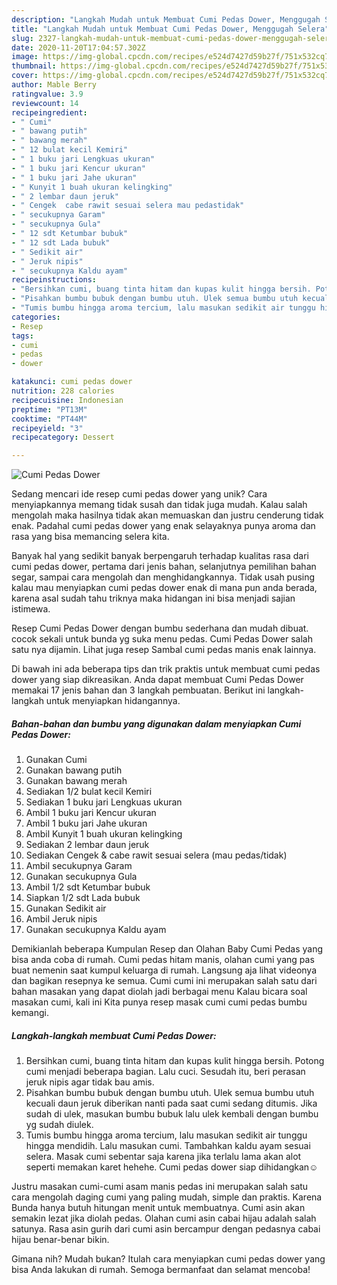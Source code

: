 ```yaml
---
description: "Langkah Mudah untuk Membuat Cumi Pedas Dower, Menggugah Selera"
title: "Langkah Mudah untuk Membuat Cumi Pedas Dower, Menggugah Selera"
slug: 2327-langkah-mudah-untuk-membuat-cumi-pedas-dower-menggugah-selera
date: 2020-11-20T17:04:57.302Z
image: https://img-global.cpcdn.com/recipes/e524d7427d59b27f/751x532cq70/cumi-pedas-dower-foto-resep-utama.jpg
thumbnail: https://img-global.cpcdn.com/recipes/e524d7427d59b27f/751x532cq70/cumi-pedas-dower-foto-resep-utama.jpg
cover: https://img-global.cpcdn.com/recipes/e524d7427d59b27f/751x532cq70/cumi-pedas-dower-foto-resep-utama.jpg
author: Mable Berry
ratingvalue: 3.9
reviewcount: 14
recipeingredient:
- " Cumi"
- " bawang putih"
- " bawang merah"
- " 12 bulat kecil Kemiri"
- " 1 buku jari Lengkuas ukuran"
- " 1 buku jari Kencur ukuran"
- " 1 buku jari Jahe ukuran"
- " Kunyit 1 buah ukuran kelingking"
- " 2 lembar daun jeruk"
- " Cengek  cabe rawit sesuai selera mau pedastidak"
- " secukupnya Garam"
- " secukupnya Gula"
- " 12 sdt Ketumbar bubuk"
- " 12 sdt Lada bubuk"
- " Sedikit air"
- " Jeruk nipis"
- " secukupnya Kaldu ayam"
recipeinstructions:
- "Bersihkan cumi, buang tinta hitam dan kupas kulit hingga bersih. Potong cumi menjadi beberapa bagian. Lalu cuci. Sesudah itu, beri perasan jeruk nipis agar tidak bau amis."
- "Pisahkan bumbu bubuk dengan bumbu utuh. Ulek semua bumbu utuh kecuali daun jeruk diberikan nanti pada saat cumi sedang ditumis. Jika sudah di ulek, masukan bumbu bubuk lalu ulek kembali dengan bumbu yg sudah diulek."
- "Tumis bumbu hingga aroma tercium, lalu masukan sedikit air tunggu hingga mendidih. Lalu masukan cumi. Tambahkan kaldu ayam sesuai selera. Masak cumi sebentar saja karena jika terlalu lama akan alot seperti memakan karet hehehe. Cumi pedas dower siap dihidangkan☺️"
categories:
- Resep
tags:
- cumi
- pedas
- dower

katakunci: cumi pedas dower 
nutrition: 228 calories
recipecuisine: Indonesian
preptime: "PT13M"
cooktime: "PT44M"
recipeyield: "3"
recipecategory: Dessert

---
```



![Cumi Pedas Dower](https://img-global.cpcdn.com/recipes/e524d7427d59b27f/751x532cq70/cumi-pedas-dower-foto-resep-utama.jpg)

Sedang mencari ide resep cumi pedas dower yang unik? Cara menyiapkannya memang tidak susah dan tidak juga mudah. Kalau salah mengolah maka hasilnya tidak akan memuaskan dan justru cenderung tidak enak. Padahal cumi pedas dower yang enak selayaknya punya aroma dan rasa yang bisa memancing selera kita.

Banyak hal yang sedikit banyak berpengaruh terhadap kualitas rasa dari cumi pedas dower, pertama dari jenis bahan, selanjutnya pemilihan bahan segar, sampai cara mengolah dan menghidangkannya. Tidak usah pusing kalau mau menyiapkan cumi pedas dower enak di mana pun anda berada, karena asal sudah tahu triknya maka hidangan ini bisa menjadi sajian istimewa.

Resep Cumi Pedas Dower dengan bumbu sederhana dan mudah dibuat. cocok sekali untuk bunda yg suka menu pedas. Cumi Pedas Dower salah satu nya dijamin. Lihat juga resep Sambal cumi pedas manis enak lainnya.


Di bawah ini ada beberapa tips dan trik praktis untuk membuat cumi pedas dower yang siap dikreasikan. Anda dapat membuat Cumi Pedas Dower memakai 17 jenis bahan dan 3 langkah pembuatan. Berikut ini langkah-langkah untuk menyiapkan hidangannya.

<!--inarticleads1-->

##### Bahan-bahan dan bumbu yang digunakan dalam menyiapkan Cumi Pedas Dower:

1. Gunakan  Cumi
1. Gunakan  bawang putih
1. Gunakan  bawang merah
1. Sediakan  1/2 bulat kecil Kemiri
1. Sediakan  1 buku jari Lengkuas ukuran
1. Ambil  1 buku jari Kencur ukuran
1. Ambil  1 buku jari Jahe ukuran
1. Ambil  Kunyit 1 buah ukuran kelingking
1. Sediakan  2 lembar daun jeruk
1. Sediakan  Cengek &amp; cabe rawit sesuai selera (mau pedas/tidak)
1. Ambil  secukupnya Garam
1. Gunakan  secukupnya Gula
1. Ambil  1/2 sdt Ketumbar bubuk
1. Siapkan  1/2 sdt Lada bubuk
1. Gunakan  Sedikit air
1. Ambil  Jeruk nipis
1. Gunakan  secukupnya Kaldu ayam


Demikianlah beberapa Kumpulan Resep dan Olahan Baby Cumi Pedas yang bisa anda coba di rumah. Cumi pedas hitam manis, olahan cumi yang pas buat nemenin saat kumpul keluarga di rumah. Langsung aja lihat videonya dan bagikan resepnya ke semua. Cumi cumi ini merupakan salah satu dari bahan masakan yang dapat diolah jadi berbagai menu Kalau bicara soal masakan cumi, kali ini Kita punya resep masak cumi cumi pedas bumbu kemangi. 

<!--inarticleads2-->

##### Langkah-langkah membuat Cumi Pedas Dower:

1. Bersihkan cumi, buang tinta hitam dan kupas kulit hingga bersih. Potong cumi menjadi beberapa bagian. Lalu cuci. Sesudah itu, beri perasan jeruk nipis agar tidak bau amis.
1. Pisahkan bumbu bubuk dengan bumbu utuh. Ulek semua bumbu utuh kecuali daun jeruk diberikan nanti pada saat cumi sedang ditumis. Jika sudah di ulek, masukan bumbu bubuk lalu ulek kembali dengan bumbu yg sudah diulek.
1. Tumis bumbu hingga aroma tercium, lalu masukan sedikit air tunggu hingga mendidih. Lalu masukan cumi. Tambahkan kaldu ayam sesuai selera. Masak cumi sebentar saja karena jika terlalu lama akan alot seperti memakan karet hehehe. Cumi pedas dower siap dihidangkan☺️


Justru masakan cumi-cumi asam manis pedas ini merupakan salah satu cara mengolah daging cumi yang paling mudah, simple dan praktis. Karena Bunda hanya butuh hitungan menit untuk membuatnya. Cumi asin akan semakin lezat jika diolah pedas. Olahan cumi asin cabai hijau adalah salah satunya. Rasa asin gurih dari cumi asin bercampur dengan pedasnya cabai hijau benar-benar bikin. 

Gimana nih? Mudah bukan? Itulah cara menyiapkan cumi pedas dower yang bisa Anda lakukan di rumah. Semoga bermanfaat dan selamat mencoba!
